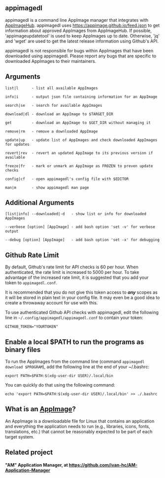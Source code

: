 ## appimagedl

appimagedl is a command line AppImage manager that integrates with [AppImageHub](https://appimage.github.io).
appimagedl uses https://appimage.github.io/feed.json to get information about
approved AppImages from AppImageHub.  If possible, 'appimageupdatetool' is used
to keep AppImages up to date.  Otherwise, 'jq' and 'wget' are used to get the latest
release information using Github's API.

appimagedl is not responsible for bugs within AppImages that have been
downloaded using appimagedl.  Please report any bugs that are specific to
downloaded AppImages to their maintainers.

## Arguments
    
    list|l      - list all available AppImages
    
    info|i      - output json file containing information for an AppImage
    
    search|se   - search for available AppImages
    
    download|dl - download an AppImage to $TARGET_DIR
    
    get         - download an AppImage to $GET_DIR without managing it
    
    remove|rm   - remove a downloaded AppImage
    
    update|up   - update list of AppImages and check downloaded AppImages for updates
    
    revert|rev  - revert an updated AppImage to its previous version if available
    
    freeze|fr   - mark or unmark an AppImage as FROZEN to preven update checks
    
    config|cf   - open appimagedl's config file with $EDITOR
    
    man|m       - show appimagedl man page
    
## Additional Arguments

    [list|info] --downloaded|-d   - show list or info for downloaded AppImages

    --verbose [option] [AppImage] - add bash option 'set -v' for verbose output

    --debug [option] [AppImage]   - add bash option 'set -x' for debugging

## Github Rate Limit

By default, Github's rate limit for API checks is 60 per hour.  When authenticated, the rate limit is increased to 5000 per hour.  To take advantage of the increased rate limit, it is suggested that you add your token to `appimagedl.conf`.

It is recommended that you do not give this token access to ***any*** scopes as it will be stored in plain text in your config file.  It may even be a good idea to create a throwaway account for use with this.

To use authenticated Github API checks with appimagedl, edit the following line in `~/.config/appimagedl/appimagedl.conf` to contain your token:
```
GITHUB_TOKEN="YOURTOKEN"
```

## Enable a local $PATH to run the programs as binary files

To run the AppImages from the command line (command `appimagedl download $PROGRAM`), add the following line at the end of your ~/.bashrc:

    export PATH=$PATH:$(xdg-user-dir USER)/.local/bin
You can quickly do that using the following command:

    echo 'export PATH=$PATH:$(xdg-user-dir USER)/.local/bin' >> ./.bashrc


## What is an [AppImage](http://appimage.org)?

An AppImage is a downloadable file for Linux that contains an application and everything the application needs to run (e.g., libraries, icons, fonts, translations, etc.) that cannot be reasonably expected to be part of each target system.

## Related project
#### "AM" Application Manager, at https://github.com/ivan-hc/AM-Application-Manager
